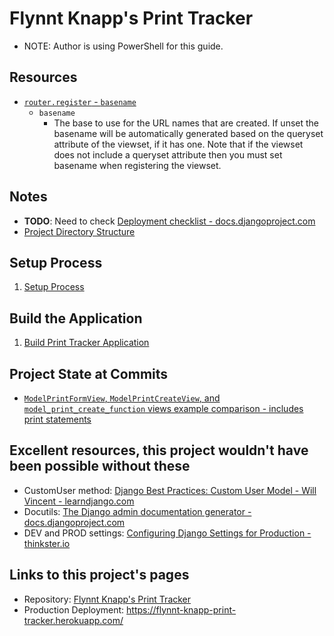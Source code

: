 # Flynnt Knapp's Print Tracker

* NOTE: Author is using PowerShell for this guide.

## Resources

* [`router.register` - `basename`](https://www.django-rest-framework.org/api-guide/routers/#usage)
  * `basename`
    * The base to use for the URL names that are created. If unset the basename will be automatically generated based on the queryset attribute of the viewset, if it has one. Note that if the viewset does not include a queryset attribute then you must set basename when registering the viewset.

## Notes

* **TODO**: Need to check [Deployment checklist - docs.djangoproject.com](https://docs.djangoproject.com/en/4.0/howto/deployment/checklist/)
* [Project Directory Structure](notes/00_directory_structure.md)

## Setup Process

1. [Setup Process](./notes_setup/README.md)

## Build the Application

1. [Build Print Tracker Application](./notes/README.md)

## Project State at Commits

* [`ModelPrintFormView`, `ModelPrintCreateView`, and `model_print_create_function` views example comparison - includes print statements](https://github.com/brucestull/see-3d/tree/df16b65892b0c7100eb11763e5b964297ee3a42d)

## Excellent resources, this project wouldn't have been possible without these

* CustomUser method: [Django Best Practices: Custom User Model - Will Vincent - learndjango.com](https://learndjango.com/tutorials/django-custom-user-model)
* Docutils: [The Django admin documentation generator - docs.djangoproject.com](https://docs.djangoproject.com/en/4.0/ref/contrib/admin/admindocs/)
* DEV and PROD settings: [Configuring Django Settings for Production - thinkster.io](https://thinkster.io/tutorials/configuring-django-settings-for-production)

## Links to this project's pages

* Repository: [Flynnt Knapp's Print Tracker](https://github.com/brucestull/see-3d)
* Production Deployment: <https://flynnt-knapp-print-tracker.herokuapp.com/>
